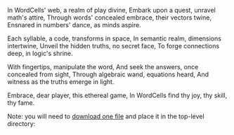 In WordCells' web, a realm of play divine,
Embark upon a quest, unravel math's attire,
Through words' concealed embrace, their vectors twine,
Ensnared in numbers' dance, as minds aspire.

Each syllable, a code, transforms in space,
In semantic realm, dimensions intertwine,
Unveil the hidden truths, no secret face,
To forge connections deep, in logic's shrine.

With fingertips, manipulate the word,
And seek the answers, once concealed from sight,
Through algebraic wand, equations heard,
And witness as the truths emerge in light.

Embrace, dear player, this ethereal game,
In WordCells find thy joy, thy skill, thy fame.

Note: you will need to [download one file](https://drive.google.com/file/d/1yAZwEW5ASvARYa3G7ADvgNrr_6rczxvj/view?usp=share_link) and place it in the top-level directory:
